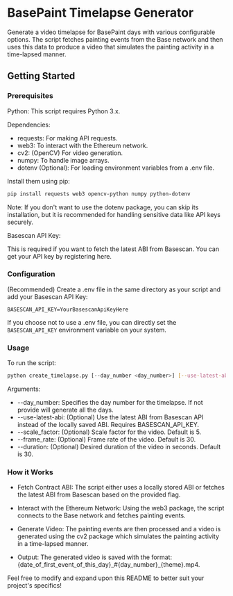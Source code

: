 # BasePaint Timelapse Generator
Generate a video timelapse for BasePaint days with various configurable options. The script fetches painting events from the Base network and then uses this data to produce a video that simulates the painting activity in a time-lapsed manner.

## Getting Started
### Prerequisites
Python: This script requires Python 3.x.

Dependencies:

- requests: For making API requests.
- web3: To interact with the Ethereum network.
- cv2: (OpenCV) For video generation.
- numpy: To handle image arrays.
- dotenv (Optional): For loading environment variables from a .env file.

Install them using pip:

```bash
pip install requests web3 opencv-python numpy python-dotenv
```
Note: If you don't want to use the dotenv package, you can skip its installation, but it is recommended for handling sensitive data like API keys securely.

Basescan API Key: 

This is required if you want to fetch the latest ABI from Basescan. You can get your API key by registering here.

### Configuration
(Recommended) Create a .env file in the same directory as your script and add your Basescan API Key:
```
BASESCAN_API_KEY=YourBasescanApiKeyHere
```
If you choose not to use a .env file, you can directly set the `BASESCAN_API_KEY` environment variable on your system.

### Usage
To run the script:

```bash
python create_timelapse.py [--day_number <day_number>] [--use-latest-abi] [--scale_factor <factor>] [--frame_rate <rate>] [--duration <seconds>]
```

Arguments:

- --day_number: Specifies the day number for the timelapse. If not provide will generate all the days.
- --use-latest-abi: (Optional) Use the latest ABI from Basescan API instead of the locally saved ABI. Requires BASESCAN_API_KEY.
- --scale_factor: (Optional) Scale factor for the video. Default is 5.
- --frame_rate: (Optional) Frame rate of the video. Default is 30.
- --duration: (Optional) Desired duration of the video in seconds. Default is 30.

### How it Works
- Fetch Contract ABI: The script either uses a locally stored ABI or fetches the latest ABI from Basescan based on the provided flag.

- Interact with the Ethereum Network: Using the web3 package, the script connects to the Base network and fetches painting events.

- Generate Video: The painting events are then processed and a video is generated using the cv2 package which simulates the painting activity in a time-lapsed manner.

- Output: The generated video is saved with the format: {date_of_first_event_of_this_day}\_#{day_number}\_{theme}.mp4.

Feel free to modify and expand upon this README to better suit your project's specifics!